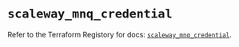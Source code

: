 # `scaleway_mnq_credential`

Refer to the Terraform Registory for docs: [`scaleway_mnq_credential`](https://registry.terraform.io/providers/scaleway/scaleway/2.18.0/docs/resources/mnq_credential).
